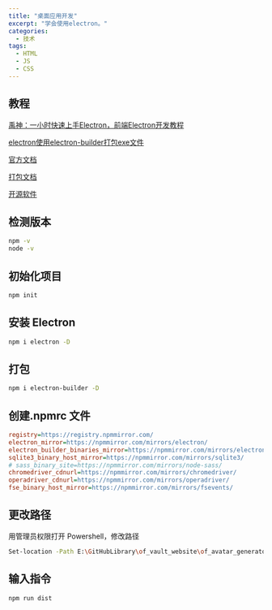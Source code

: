 ```yaml
---
title: "桌面应用开发"
excerpt: "学会使用electron。"
categories:
  - 技术
tags:
  - HTML
  - JS
  - CSS
---
```


## 教程

[禹神：一小时快速上手Electron，前端Electron开发教程](https://www.bilibili.com/video/BV1sE421N7M5/?share_source=copy_web&vd_source=a42629dc4b8ede8b7a0bdf0196698a64)

[electron使用electron-builder打包exe文件](https://www.bilibili.com/video/BV1QQ4y177rg/?share_source=copy_web&vd_source=a42629dc4b8ede8b7a0bdf0196698a64)

[官方文档](https://www.electronjs.org/zh/)

[打包文档](https://www.electron.build/)

[开源软件](https://github.com/sindresorhus/awesome-electron)

## 检测版本

```bash
npm -v
node -v
```

## 初始化项目

```bash
npm init
```

## 安装 Electron

```bash
npm i electron -D
```

## 打包

```bash
npm i electron-builder -D
```

## 创建.npmrc 文件

```ini
registry=https://registry.npmmirror.com/
electron_mirror=https://npmmirror.com/mirrors/electron/
electron_builder_binaries_mirror=https://npmmirror.com/mirrors/electron-builder-binaries/
sqlite3_binary_host_mirror=https://npmmirror.com/mirrors/sqlite3/
# sass_binary_site=https://npmmirror.com/mirrors/node-sass/
chromedriver_cdnurl=https://npmmirror.com/mirrors/chromedriver/
operadriver_cdnurl=https://npmmirror.com/mirrors/operadriver/
fse_binary_host_mirror=https://npmmirror.com/mirrors/fsevents/
```

## 更改路径

用管理员权限打开 Powershell，修改路径

```bash
Set-location -Path E:\GitHubLibrary\of_vault_website\of_avatar_generator_2
```

## 输入指令

```
npm run dist
```

